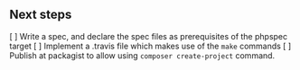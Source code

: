 Next steps
----------

[ ] Write a spec, and declare the spec files as prerequisites of the phpspec target
[ ] Implement a .travis file which makes use of the `make` commands
[ ] Publish at packagist to allow using `composer create-project` command.
